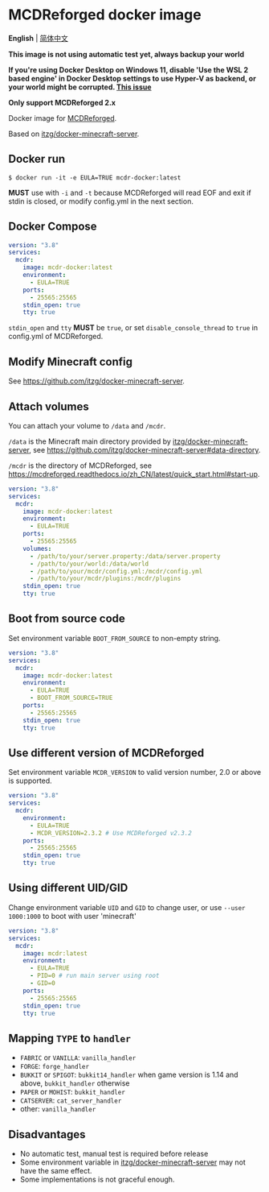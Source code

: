 # MCDReforged docker image

**English** | [简体中文](https://github.com/Cattttttttt/mcdr-docker/blob/master/docs/README-zh.md)

**This image is not using automatic test yet, always backup your world**

**If you're using Docker Desktop on Windows 11, disable 'Use the WSL 2 based engine' in Docker Desktop settings to use Hyper-V as backend, or your world might be corrupted. [This issue](https://github.com/itzg/docker-minecraft-server/issues/1102)**

**Only support MCDReforged 2.x**

Docker image for [MCDReforged](https://github.com/Fallen-Breath/MCDReforged).

Based on [itzg/docker-minecraft-server](https://github.com/itzg/docker-minecraft-server).

## Docker run

`$ docker run -it -e EULA=TRUE mcdr-docker:latest`

**MUST** use with `-i` and `-t` because MCDReforged will read EOF and exit if stdin is closed, or modify config.yml in the next section.

## Docker Compose

```yaml
version: "3.8"
services:
  mcdr:
    image: mcdr-docker:latest
    environment:
      - EULA=TRUE
    ports:
      - 25565:25565
    stdin_open: true
    tty: true
```

`stdin_open` and `tty` **MUST** be `true`, or set `disable_console_thread` to `true` in config.yml of MCDReforged.

## Modify Minecraft config

See https://github.com/itzg/docker-minecraft-server.

## Attach volumes

You can attach your volume to `/data` and `/mcdr`.

`/data` is the Minecraft main directory provided by [itzg/docker-minecraft-server](https://github.com/itzg/docker-minecraft-server), see https://github.com/itzg/docker-minecraft-server#data-directory.

`/mcdr` is the directory of MCDReforged, see https://mcdreforged.readthedocs.io/zh_CN/latest/quick_start.html#start-up.

```yaml
version: "3.8"
services:
  mcdr:
    image: mcdr-docker:latest
    environment:
      - EULA=TRUE
    ports:
      - 25565:25565
    volumes:
      - /path/to/your/server.property:/data/server.property
      - /path/to/your/world:/data/world
      - /path/to/your/mcdr/config.yml:/mcdr/config.yml
      - /path/to/your/mcdr/plugins:/mcdr/plugins
    stdin_open: true
    tty: true
```

## Boot from source code

Set environment variable `BOOT_FROM_SOURCE` to non-empty string.

```yaml
version: "3.8"
services:
  mcdr:
    image: mcdr-docker:latest
    environment:
      - EULA=TRUE
      - BOOT_FROM_SOURCE=TRUE
    ports:
      - 25565:25565
    stdin_open: true
    tty: true
```

## Use different version of MCDReforged

Set environment variable `MCDR_VERSION` to valid version number, 2.0 or above is supported.

```yaml
version: "3.8"
services:
  mcdr:
    environment:
      - EULA=TRUE
      - MCDR_VERSION=2.3.2 # Use MCDReforged v2.3.2
    ports:
      - 25565:25565
    stdin_open: true
    tty: true
```

## Using different UID/GID

Change environment variable `UID` and `GID` to change user, or use `--user 1000:1000` to boot with user 'minecraft'

```yaml
version: "3.8"
services:
  mcdr:
    image: mcdr:latest
    environment:
      - EULA=TRUE
      - PID=0 # run main server using root
      - GID=0
    ports:
      - 25565:25565
    stdin_open: true
    tty: true
```

## Mapping `TYPE` to `handler`

- `FABRIC` or `VANILLA`: `vanilla_handler`
- `FORGE`: `forge_handler`
- `BUKKIT` or `SPIGOT`: `bukkit14_handler` when game version is 1.14 and above, `bukkit_handler` otherwise
- `PAPER` or `MOHIST`: `bukkit_handler`
- `CATSERVER`: `cat_server_handler`
- other: `vanilla_handler`

## Disadvantages

- No automatic test, manual test is required before release
- Some environment variable in [itzg/docker-minecraft-server](https://github.com/itzg/docker-minecraft-server) may not have the same effect.
- Some implementations is not graceful enough.
